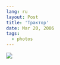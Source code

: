 ```yaml
---
lang: ru
layout: Post
title: 'Трактор'
date: Mar 20, 2006
tags:
  - photos
---
```


![](http://wow.sapegin.me/1h2Y2n2m3V2u/MG-2789.jpg)

